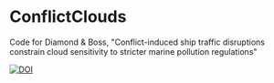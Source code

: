 # ConflictClouds
Code for Diamond &amp; Boss, "Conflict-induced ship traffic disruptions constrain cloud sensitivity to stricter marine pollution regulations"

<a href="https://doi.org/10.5281/zenodo.16637710"><img src="https://zenodo.org/badge/1008413221.svg" alt="DOI"></a>
